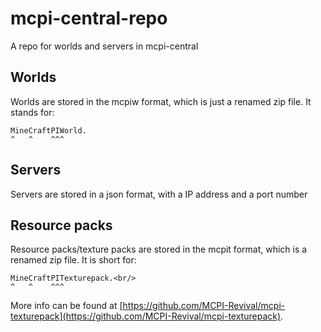 # mcpi-central-repo
A repo for worlds and servers in mcpi-central

## Worlds
Worlds are stored in the mcpiw format, which is just a renamed zip file. It stands for:  
```
MineCraftPIWorld.
^   ^    ^^^
```

## Servers
Servers are stored in a json format, with a IP address and a port number

## Resource packs
Resource packs/texture packs are stored in the mcpit format, which is a renamed zip file. It is short for:  
```
MineCraftPITexturepack.<br/>
^   ^    ^^^
```

More info can be found at [https://github.com/MCPI-Revival/mcpi-texturepack](https://github.com/MCPI-Revival/mcpi-texturepack).

